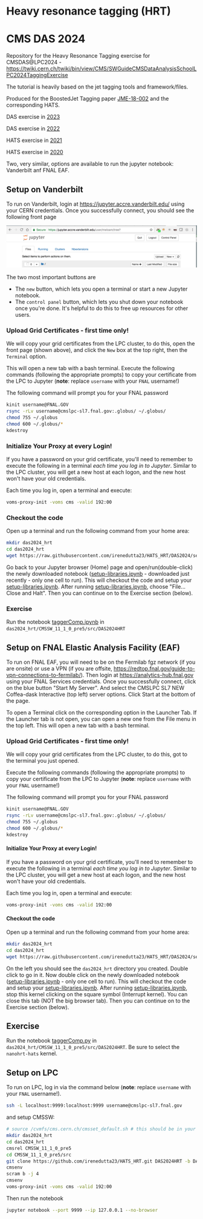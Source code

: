 # Heavy resonance tagging (HRT)
# CMS DAS 2024

Repository for the Heavy Resonance Tagging exercise for CMSDAS@LPC2024 - https://twiki.cern.ch/twiki/bin/view/CMS/SWGuideCMSDataAnalysisSchoolLPC2024TaggingExercise

The tutorial is heavily based on the jet tagging tools and framework/files.

Produced for the BoostedJet Tagging paper [JME-18-002](http://cms.cern.ch/iCMS/analysisadmin/viewanalysis?id=2101&field=id&value=2101&name=Heavy%20jet%20tagging%20algorithms%20in%2013%20TeV%20data%20(2016%20dataset)) and the corresponding HATS.

DAS exercise in [2023](https://github.com/IreneZoi/HATS_HRT/tree/DAS2023)

DAS exercise in [2022](https://github.com/cms-jet/HATS_HRT/tree/DAS2022)

HATS exercise in [2021](https://github.com/cms-jet/HATS_HRT/tree/HATS2021)

HATS exercise in [2020](https://github.com/gouskos/HATS2020_HRT/blob/master/README.md)

Two, very similar, options are available to run the jupyter notebook: Vanderbilt anf FNAL EAF.

## Setup on Vanderbilt
To run on Vanderbilt, login at https://jupyter.accre.vanderbilt.edu/ using your CERN credentials. Once you successfully connect, you should see the following front page

<img src="jupyter-login.png" width="600px" />

The two most important buttons are
  * The `new` button, which lets you open a terminal or start a new Jupyter notebook.
  * The `control panel` button, which lets you shut down your notebook once you're done. It's helpful to do this to free up resources for other users.

### Upload Grid Certificates - first time only!
We will copy your grid certificates from the LPC cluster, to do this, open the front page (shown above), and click the `New` box at the top right, then the `Terminal` option.

This will open a new tab with a bash terminal. Execute the following commands (following the appropriate prompts) to copy your certificate from the LPC to Jupyter (**note**: replace `username` with your `FNAL` username!)

The following command will prompt you for your FNAL password
```bash
kinit username@FNAL.GOV
rsync -rLv username@cmslpc-sl7.fnal.gov:.globus/ ~/.globus/
chmod 755 ~/.globus
chmod 600 ~/.globus/*
kdestroy
```

### Initialize Your Proxy at every Login!
If you have a password on your grid certificate, you'll need to remember to execute the following in a terminal *each time you log in to Jupyter*. Similar to the LPC cluster, you will get a new host at each logon, and the new host won't have your old credentials.

Each time you log in, open a terminal and execute:
```bash
voms-proxy-init -voms cms -valid 192:00
```

### Checkout the code
Open up a terminal and run the following command from your home area:
```bash
mkdir das2024_hrt
cd das2024_hrt
wget https://raw.githubusercontent.com/irenedutta23/HATS_HRT/DAS2024/setup-libraries.ipynb
```


Go back to your Jupyter browser (Home) page and open/run(double-click) the newly downloaded notebook  ([setup-libraries.ipynb](setup-libraries.ipynb) - downloaded just recently - only one cell to run). This will checkout the code and setup your [setup-libraries.ipynb](setup-libraries.ipynb). After running [setup-libraries.ipynb](setup-libraries.ipynb), choose "File... Close and Halt". Then you can continue on to the Exercise section (below).


### Exercise
Run the notebook [taggerComp.ipynb](taggerComp.ipynb) in `das2024_hrt/CMSSW_11_1_0_pre5/src/DAS2024HRT`

## Setup on FNAL Elastic Analysis Facility (EAF) 
To run on FNAL EAF, you will need to be on the Fermilab fgz network (if you are onsite) or use a VPN (if you are offsite, https://redtop.fnal.gov/guide-to-vpn-connections-to-fermilab/). Then login at  https://analytics-hub.fnal.gov using your FNAL Services credentials. Once you successfully connect, click on the blue button "Start My Server". And select the CMSLPC SL7 NEW Coffea-dask Interactive (top left) server options. Click Start at the bottom of the page.

To open a Terminal click on the corresponding option in the Launcher Tab. If the Launcher tab is not open, you can open a new one from the File menu in the top left. This will open a new tab with a bash terminal.

### Upload Grid Certificates - first time only!
We will copy your grid certificates from the LPC cluster, to do this, got to the terminal you just opened.

Execute the following commands (following the appropriate prompts) to copy your certificate from the LPC to Jupyter (**note**: replace `username` with your `FNAL` username!)

The following command will prompt you for your FNAL password
```bash
kinit username@FNAL.GOV
rsync -rLv username@cmslpc-sl7.fnal.gov:.globus/ ~/.globus/
chmod 755 ~/.globus
chmod 600 ~/.globus/*
kdestroy
```

#### Initialize Your Proxy at every Login!
If you have a password on your grid certificate, you'll need to remember to execute the following in a terminal *each time you log in to Jupyter*. Similar to the LPC cluster, you will get a new host at each logon, and the new host won't have your old credentials.

Each time you log in, open a terminal and execute:
```bash
voms-proxy-init -voms cms -valid 192:00
```

#### Checkout the code
Open up a terminal and run the following command from your home area:
```bash
mkdir das2024_hrt
cd das2024_hrt
wget https://raw.githubusercontent.com/irenedutta23/HATS_HRT/DAS2024/setup-libraries.ipynb
```

On the left you should see the `das2024_hrt` directory you created. Double click to go in it. Now double click on the newly downloaded notebook ([setup-libraries.ipynb](setup-libraries.ipynb) - only one cell to run). This will checkout the code and setup your [setup-libraries.ipynb](setup-libraries.ipynb). After running [setup-libraries.ipynb](setup-libraries.ipynb), stop this kernel clicking on the square symbol (Interrupt kernel). You can close this tab (NOT the big browser tab). Then you can continue on to the Exercise section (below).


## Exercise
Run the notebook [taggerComp.py](taggerComp.ipynb) in `das2024_hrt/CMSSW_11_1_0_pre5/src/DAS2024HRT`. Be sure to select the `nanohrt-hats` kernel.

## Setup on LPC
To run on LPC, log in via the command below (**note**: replace `username` with your `FNAL` username!).
```bash
ssh -L localhost:9999:localhost:9999 username@cmslpc-sl7.fnal.gov
```
and setup CMSSW:
```bash
# source /cvmfs/cms.cern.ch/cmsset_default.sh # this should be in your bash profile
mkdir das2024_hrt
cd das2024_hrt
cmsrel CMSSW_11_1_0_pre5
cd CMSSW_11_1_0_pre5/src
git clone https://github.com/irenedutta23/HATS_HRT.git DAS2024HRT -b DAS2024
cmsenv
scram b -j 4
cmsenv
voms-proxy-init -voms cms -valid 192:00
```

Then run the notebook
```bash
jupyter notebook --port 9999 --ip 127.0.0.1 --no-browser
```

